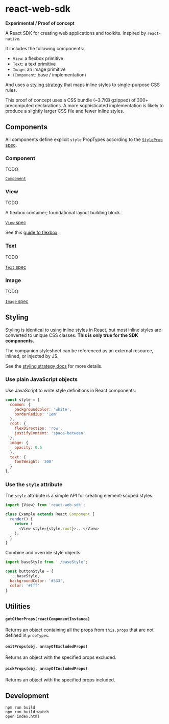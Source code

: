 # react-web-sdk

**Experimental / Proof of concept**

A React SDK for creating web applications and toolkits. Inspired by `react-native`.

It includes the following components:

* `View`: a flexbox primitive
* `Text`: a text primitive
* `Image`: an image primitive
* (`Component`: base / implementation)

And uses a [styling strategy](docs/styling-strategy.md) that maps inline styles
to single-purpose CSS rules.

This proof of concept uses a CSS bundle (~3.7KB gzipped) of 300+ precomputed
declarations. A more sophisticated implementation is likely to produce a
slightly larger CSS file and fewer inline styles.

## Components

All components define explicit `style` PropTypes according to the [`StyleProp`
spec](docs/StyleProp.spec.md).

### Component

TODO

[`Component`](docs/Component.md)

### View

TODO

A flexbox container; foundational layout building block.

[`View` spec](docs/View.spec.md)

See this [guide to flexbox](https://css-tricks.com/snippets/css/a-guide-to-flexbox/).

### Text

TODO

[`Text` spec](docs/View.spec.md)

### Image

TODO

[`Image` spec](docs/View.spec.md)

## Styling

Styling is identical to using inline styles in React, but most inline styles
are converted to unique CSS classes. **This is only true for the SDK
components**.

The companion stylesheet can be referenced as an external resource, inlined, or
injected by JS.

See the [styling strategy docs](docs/styling-strategy.md) for more details.

### Use plain JavaScript objects

Use JavaScript to write style definitions in React components:

```js
const style = {
  common: {
    backgroundColor: 'white',
    borderRadius: '1em'
  },
  root: {
    flexDirection: 'row',
    justifyContent: 'space-between'
  },
  image: {
    opacity: 0.5
  },
  text: {
    fontWeight: '300'
  }
};
```

### Use the `style` attribute

The `style` attribute is a simple API for creating element-scoped styles.

```js
import {View} from 'react-web-sdk';

class Example extends React.Component {
  render() {
    return (
      <View style={style.root}>...</View>
    );
  }
}
```

Combine and override style objects:

```js
import baseStyle from './baseStyle';

const buttonStyle = {
  ...baseStyle,
  backgroundColor: '#333',
  color: '#fff'
}
```

## Utilities

#### `getOtherProps(reactComponentInstance)`

Returns an object containing all the props from `this.props` that are not
defined in `propTypes`.

#### `omitProps(obj, arrayOfExcludedProps)`

Returns an object with the specified props excluded.

#### `pickProps(obj, arrayOfIncludedProps)`

Returns an object with the specified props included.

## Development

```
npm run build
npm run build:watch
open index.html
```
